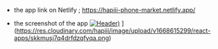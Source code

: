 
- the app link on Netlify ; https://hapiii-phone-market.netlify.app/

-  the screenshot of the app
[![Header]([(https://res.cloudinary.com/hapiii/image/upload/v1668615299/react-apps/skkmusj7q4drfdzqfyqa.png)))](https://some-url.dev/)
](https://res.cloudinary.com/hapiii/image/upload/v1668615299/react-apps/skkmusj7q4drfdzqfyqa.png)
